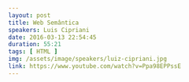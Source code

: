 ```yaml
---
layout: post
title: Web Semântica
speakers: Luis Cipriani
date: 2016-03-13 22:54:45
duration: 55:21
tags: [ HTML ]
img: /assets/image/speakers/luiz-cipriani.jpg
link: https://www.youtube.com/watch?v=Ppa98EPPssE
---
```

